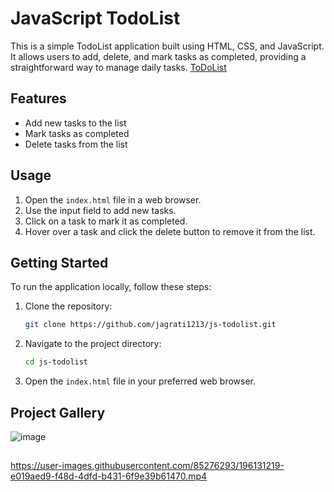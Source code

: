 # JavaScript TodoList
This is a simple TodoList application built using HTML, CSS, and JavaScript. It allows users to add, delete, and mark tasks as completed, providing a straightforward way to manage daily tasks.
[ToDoList](https://jagrati1213.github.io/task-maker/)

## Features
- Add new tasks to the list
- Mark tasks as completed
- Delete tasks from the list

## Usage
1. Open the `index.html` file in a web browser.
2. Use the input field to add new tasks.
3. Click on a task to mark it as completed.
4. Hover over a task and click the delete button to remove it from the list.

## Getting Started
To run the application locally, follow these steps:

1. Clone the repository:
   ```bash
   git clone https://github.com/jagrati1213/js-todolist.git
   ```

2. Navigate to the project directory:
   ```bash
   cd js-todolist
   ```

3. Open the `index.html` file in your preferred web browser.
   
## Project Gallery
![image](https://user-images.githubusercontent.com/85276293/196130253-3347a5eb-e68e-4e58-8b45-6603cfb698a8.png)
##
https://user-images.githubusercontent.com/85276293/196131219-e019aed9-f48d-4dfd-b431-6f9e39b61470.mp4
